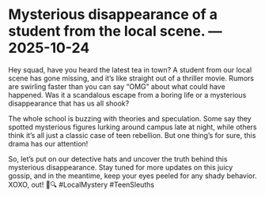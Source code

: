 # Mysterious disappearance of a student from the local scene. — 2025-10-24

Hey squad, have you heard the latest tea in town? A student from our local scene has gone missing, and it’s like straight out of a thriller movie. Rumors are swirling faster than you can say “OMG” about what could have happened. Was it a scandalous escape from a boring life or a mysterious disappearance that has us all shook?

The whole school is buzzing with theories and speculation. Some say they spotted mysterious figures lurking around campus late at night, while others think it’s all just a classic case of teen rebellion. But one thing’s for sure, this drama has our attention!

So, let’s put on our detective hats and uncover the truth behind this mysterious disappearance. Stay tuned for more updates on this juicy gossip, and in the meantime, keep your eyes peeled for any shady behavior. XOXO, out! 💋🔍 #LocalMystery #TeenSleuths